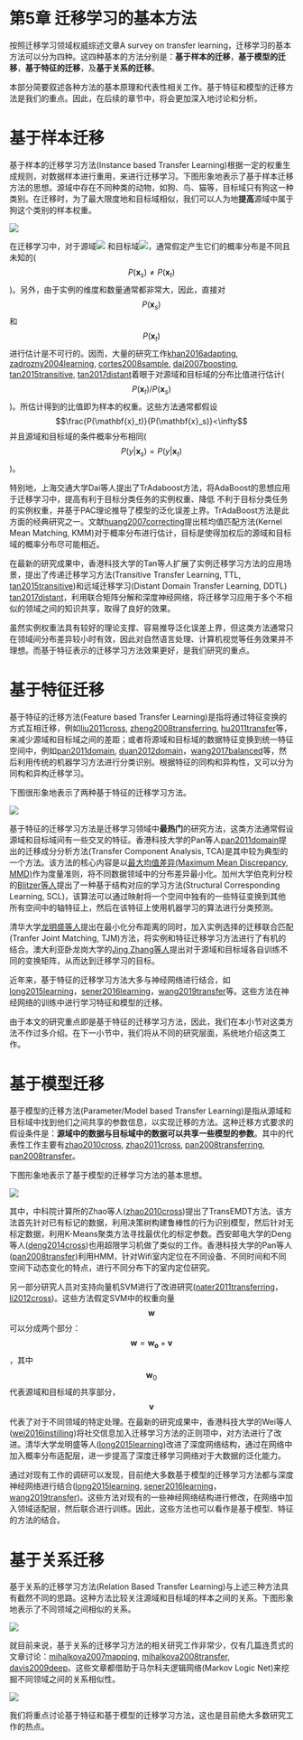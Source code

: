 # 第5章 迁移学习的基本方法

按照迁移学习领域权威综述文章A survey on transfer learning，迁移学习的基本方法可以分为四种。这四种基本的方法分别是：**基于样本的迁移**，**基于模型的迁移**，**基于特征的迁移**，及**基于关系的迁移**。

本部分简要叙述各种方法的基本原理和代表性相关工作。基于特征和模型的迁移方法是我们的重点。因此，在后续的章节中，将会更加深入地讨论和分析。

# 基于样本迁移

基于样本的迁移学习方法(Instance based Transfer Learning)根据一定的权重生成规则，对数据样本进行重用，来进行迁移学习。下图形象地表示了基于样本迁移方法的思想。源域中存在不同种类的动物，如狗、鸟、猫等，目标域只有狗这一种类别。在迁移时，为了最大限度地和目标域相似，我们可以人为地**提高**源域中属于狗这个类别的样本权重。

![](../../src/figures/png/fig-method-instance.png)

在迁移学习中，对于源域<img src="https://render.githubusercontent.com/render/math?math=\mathcal{D}_s">
和目标域<img src="https://render.githubusercontent.com/render/math?math=\mathcal{D}_t">，通常假定产生它们的概率分布是不同且未知的($$P(\mathbf{x}_s) \ne P(\mathbf{x}_t)$$)。另外，由于实例的维度和数量通常都非常大，因此，直接对$$P(\mathbf{x}_s)$$和$$P(\mathbf{x}_t)$$进行估计是不可行的。因而，大量的研究工作[khan2016adapting](https://ieeexplore.ieee.org/abstract/document/7899859), [zadrozny2004learning](https://dl.acm.org/citation.cfm?id=1015425), [cortes2008sample](https://link.springer.com/chapter/10.1007/978-3-540-87987-9_8), [dai2007boosting](https://dl.acm.org/citation.cfm?id=1273521), [tan2015transitive](https://dl.acm.org/citation.cfm?id=2783295), [tan2017distant](https://www.aaai.org/ocs/index.php/AAAI/AAAI17/paper/viewPaper/14446)着眼于对源域和目标域的分布比值进行估计($$P(\mathbf{x}_t)/P(\mathbf{x}_s)$$)。所估计得到的比值即为样本的权重。这些方法通常都假设$$\frac{P(\mathbf{x}_t)}{P(\mathbf{x}_s)}<\infty$$并且源域和目标域的条件概率分布相同($$P(y|\mathbf{x}_s)=P(y|\mathbf{x}_t)$$)。

特别地，上海交通大学Dai等人提出了TrAdaboost方法，将AdaBoost的思想应用于迁移学习中，提高有利于目标分类任务的实例权重、降低
不利于目标分类任务的实例权重，并基于PAC理论推导了模型的泛化误差上界。TrAdaBoost方法是此方面的经典研究之一。文献[huang2007correcting](http://papers.nips.cc/paper/3075-correcting-sample-selection-bias-by-unlabeled-data.pdf)提出核均值匹配方法(Kernel Mean Matching, KMM)对于概率分布进行估计，目标是使得加权后的源域和目标域的概率分布尽可能相近。

在最新的研究成果中，香港科技大学的Tan等人扩展了实例迁移学习方法的应用场景，提出了传递迁移学习方法(Transitive Transfer Learning, TTL, [tan2015transitive](https://dl.acm.org/citation.cfm?id=2783295))和远域迁移学习(Distant Domain Transfer Learning, DDTL) [tan2017distant](https://www.aaai.org/ocs/index.php/AAAI/AAAI17/paper/viewPaper/14446)，利用联合矩阵分解和深度神经网络，将迁移学习应用于多个不相似的领域之间的知识共享，取得了良好的效果。

虽然实例权重法具有较好的理论支撑、容易推导泛化误差上界，但这类方法通常只在领域间分布差异较小时有效，因此对自然语言处理、计算机视觉等任务效果并不理想。而基于特征表示的迁移学习方法效果更好，是我们研究的重点。

# 基于特征迁移

基于特征的迁移方法(Feature based Transfer Learning)是指将通过特征变换的方式互相迁移，例如[liu2011cross](https://ieeexplore.ieee.org/abstract/document/5995729), [zheng2008transferring](https://www.aaai.org/Papers/AAAI/2008/AAAI08-226.pdf), [hu2011transfer](https://www.aaai.org/ocs/index.php/IJCAI/IJCAI11/paper/viewPaper/3275)等，来减少源域和目标域之间的差距；或者将源域和目标域的数据特征变换到统一特征空间中，例如[pan2011domain](https://ieeexplore.ieee.org/abstract/document/5640675), [duan2012domain](https://ieeexplore.ieee.org/abstract/document/6136518)，[wang2017balanced](https://ieeexplore.ieee.org/abstract/document/8215613)等，然后利用传统的机器学习方法进行分类识别。根据特征的同构和异构性，又可以分为同构和异构迁移学习。

下图很形象地表示了两种基于特征的迁移学习方法。

![](../../src/figures/png/fig-method-feature.png)

基于特征的迁移学习方法是迁移学习领域中**最热门**的研究方法，这类方法通常假设源域和目标域间有一些交叉的特征。香港科技大学的Pan等人[pan2011domain](https://ieeexplore.ieee.org/abstract/document/5640675)提出的迁移成分分析方法(Transfer Component Analysis, TCA)是其中较为典型的一个方法。该方法的核心内容是以[最大均值差异(Maximum Mean Discrepancy, MMD)](https://academic.oup.com/bioinformatics/article-abstract/22/14/e49/228383)作为度量准则，将不同数据领域中的分布差异最小化。加州大学伯克利分校的[Blitzer等人](https://dl.acm.org/citation.cfm?id=1610094)提出了一种基于结构对应的学习方法(Structural Corresponding Learning, SCL)，该算法可以通过映射将一个空间中独有的一些特征变换到其他所有空间中的轴特征上，然后在该特征上使用机器学习的算法进行分类预测。

清华大学[龙明盛等人](https://www.cv-foundation.org/openaccess/content_cvpr_2014/html/Long_Transfer_Joint_Matching_2014_CVPR_paper.html)提出在最小化分布距离的同时，加入实例选择的迁移联合匹配(Tranfer Joint Matching, TJM)方法，将实例和特征迁移学习方法进行了有机的结合。澳大利亚卧龙岗大学的[Jing Zhang等人](http://openaccess.thecvf.com/content_cvpr_2017/html/Zhang_Joint_Geometrical_and_CVPR_2017_paper.html)提出对于源域和目标域各自训练不同的变换矩阵，从而达到迁移学习的目标。

近年来，基于特征的迁移学习方法大多与神经网络进行结合，如[long2015learning](http://www.jmlr.org/proceedings/papers/v37/long15.pdf)，[sener2016learning](http://papers.nips.cc/paper/6360-learning-transferrable-representations-for-unsupervised-domain-adaptation)，[wang2019transfer](https://arxiv.org/abs/1909.08531v1)等。这些方法在神经网络的训练中进行学习特征和模型的迁移。

由于本文的研究重点即是基于特征的迁移学习方法，因此，我们在本小节对这类方法不作过多介绍。在下一小节中，我们将从不同的研究层面，系统地介绍这类工作。

# 基于模型迁移

基于模型的迁移方法(Parameter/Model based Transfer Learning)是指从源域和目标域中找到他们之间共享的参数信息，以实现迁移的方法。这种迁移方式要求的假设条件是：**源域中的数据与目标域中的数据可以共享一些模型的参数**。其中的代表性工作主要有[zhao2010cross](https://dl.acm.org/citation.cfm?id=2505603), [zhao2011cross](https://www.aaai.org/ocs/index.php/IJCAI/IJCAI11/paper/viewPaper/2983), [pan2008transferring](https://www.aaai.org/Papers/AAAI/2008/AAAI08-219.pdf), [pan2008transfer](http://new.aaai.org/Papers/AAAI/2008/AAAI08-108.pdf)。

下图形象地表示了基于模型的迁移学习方法的基本思想。

![](../../src/figures/png/fig-method-model.png)

其中，中科院计算所的Zhao等人([zhao2010cross](https://dl.acm.org/citation.cfm?id=2505603))提出了TransEMDT方法。该方法首先针对已有标记的数据，利用决策树构建鲁棒性的行为识别模型，然后针对无标定数据，利用K-Means聚类方法寻找最优化的标定参数。西安邮电大学的Deng等人([deng2014cross](https://www.sciencedirect.com/science/article/abs/pii/S0893608014000203))也用超限学习机做了类似的工作。香港科技大学的Pan等人([pan2008transfer](http://new.aaai.org/Papers/AAAI/2008/AAAI08-108.pdf))利用HMM，针对Wifi室内定位在不同设备、不同时间和不同空间下动态变化的特点，进行不同分布下的室内定位研究。

另一部分研究人员对支持向量机SVM进行了改进研究([nater2011transferring](https://ieeexplore.ieee.org/abstract/document/6130459)，[li2012cross](https://www.sciencedirect.com/science/article/pii/S0957417412006513))。这些方法假定SVM中的权重向量$$\mathbf{w}$$可以分成两个部分：$$\mathbf{w}=\mathbf{w_o}+\mathbf{v}$$，其中$$\mathbf{w}_0$$代表源域和目标域的共享部分，$$\mathbf{v}$$代表了对于不同领域的特定处理。在最新的研究成果中，香港科技大学的Wei等人([wei2016instilling](https://www.aaai.org/ocs/index.php/AAAI/AAAI16/paper/viewPaper/12308))将社交信息加入迁移学习方法的正则项中，对方法进行了改进。清华大学龙明盛等人([long2015learning](http://www.jmlr.org/proceedings/papers/v37/long15.pdf))改进了深度网络结构，通过在网络中加入概率分布适配层，进一步提高了深度迁移学习网络对于大数据的泛化能力。

通过对现有工作的调研可以发现，目前绝大多数基于模型的迁移学习方法都与深度神经网络进行结合([long2015learning](http://www.jmlr.org/proceedings/papers/v37/long15.pdf), [sener2016learning](http://papers.nips.cc/paper/6360-learning-transferrable-representations-for-unsupervised-domain-adaptation)，[wang2019transfer](https://arxiv.org/abs/1909.08531v1))。这些方法对现有的一些神经网络结构进行修改，在网络中加入领域适配层，然后联合进行训练。因此，这些方法也可以看作是基于模型、特征的方法的结合。

# 基于关系迁移

基于关系的迁移学习方法(Relation Based Transfer Learning)与上述三种方法具有截然不同的思路。这种方法比较关注源域和目标域的样本之间的关系。下图形象地表示了不同领域之间相似的关系。

![](../../src/figures/png/fig-method-relation.png)

就目前来说，基于关系的迁移学习方法的相关研究工作非常少，仅有几篇连贯式的文章讨论：[mihalkova2007mapping](http://new.aaai.org/Papers/AAAI/2007/AAAI07-096.pdf), [mihalkova2008transfer](https://www.aaai.org/Papers/Workshops/2008/WS-08-13/WS08-13-006.pdf), [davis2009deep](https://dl.acm.org/citation.cfm?id=1553402)。这些文章都借助于马尔科夫逻辑网络(Markov Logic Net)来挖掘不同领域之间的关系相似性。

![](../../src/figures/png/fig-method-relation2.png)

我们将重点讨论基于特征和基于模型的迁移学习方法，这也是目前绝大多数研究工作的热点。
